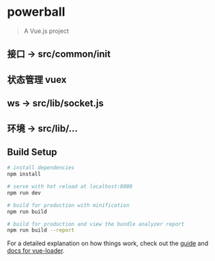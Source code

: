 # powerball

> A Vue.js project
## 接口 -> src/common/init

## 状态管理 vuex

## ws -> src/lib/socket.js

## 环境 -> src/lib/...

## Build Setup

``` bash
# install dependencies
npm install

# serve with hot reload at localhost:8080
npm run dev

# build for production with minification
npm run build

# build for production and view the bundle analyzer report
npm run build --report
```

For a detailed explanation on how things work, check out the [guide](http://vuejs-templates.github.io/webpack/) and [docs for vue-loader](http://vuejs.github.io/vue-loader).
